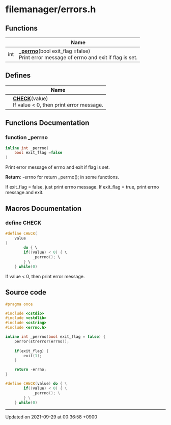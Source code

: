 

# filemanager/errors.h



## Functions

|                | Name           |
| -------------- | -------------- |
| int | **[_perrno](/Files/filemanager/errors.h#function-_perrno)**(bool exit_flag =false)<br>Print error message of errno and exit if flag is set.  |

## Defines

|                | Name           |
| -------------- | -------------- |
|  | **[CHECK](/Files/filemanager/errors.h#define-check)**(value) <br>If value < 0, then print error message.  |


## Functions Documentation

### function _perrno

```cpp
inline int _perrno(
    bool exit_flag =false
)
```

Print error message of errno and exit if flag is set. 

**Return**: -errno for return _perrno(); in some functions. 

If exit_flag = false, just print errno message. If exit_flag = true, print errno message and exit.




## Macros Documentation

### define CHECK

```cpp
#define CHECK(
    value
)
        do { \
        if((value) < 0) { \
            _perrno(); \
        } \
    } while(0)
```

If value < 0, then print error message. 

## Source code

```cpp
#pragma once

#include <cstdio>
#include <cstdlib>
#include <cstring>
#include <errno.h>

inline int _perrno(bool exit_flag = false) {
    perror(strerror(errno));
    
    if(exit_flag) {
        exit(1);
    }

    return -errno;
}

#define CHECK(value) do { \
        if((value) < 0) { \
            _perrno(); \
        } \
    } while(0)
```


-------------------------------

Updated on 2021-09-29 at 00:36:58 +0900
